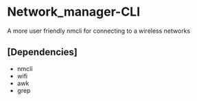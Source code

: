 # Network_manager-CLI
A more user friendly nmcli for connecting to a wireless networks


## [Dependencies]
- nmcli
- wifi
- awk
- grep
